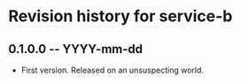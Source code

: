 # Revision history for service-b

## 0.1.0.0 -- YYYY-mm-dd

* First version. Released on an unsuspecting world.
